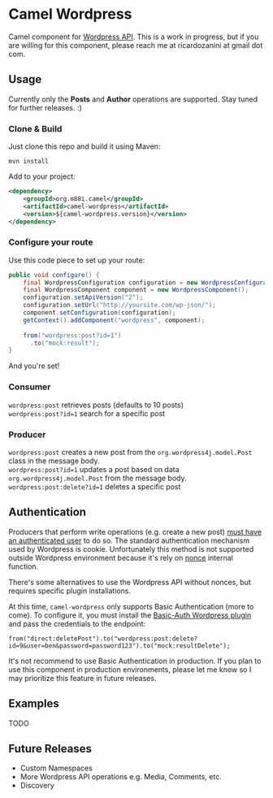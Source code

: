 # Camel Wordpress

Camel component for [Wordpress API](https://developer.wordpress.org/rest-api/reference/). This is a work in progress, but if you are willing for this component, please reach me at ricardozanini at gmail dot com.

## Usage

Currently only the **Posts** and **Author** operations are supported. Stay tuned for further releases. :)

### Clone & Build

Just clone this repo and build it using Maven:

`mvn install`

Add to your project:

```xml
<dependency>
	<groupId>org.m88i.camel</groupId>
	<artifactId>camel-wordpress</artifactId>
	<version>${camel-wordpress.version}</version>
</dependency>

```

### Configure your route

Use this code piece to set up your route:

```java
public void configure() {
    final WordpressConfiguration configuration = new WordpressConfiguration();
    final WordpressComponent component = new WordpressComponent();
    configuration.setApiVersion("2");
    configuration.setUrl("http://yoursite.com/wp-json/");
    component.setConfiguration(configuration);
    getContext().addComponent("wordpress", component);
    
    from("wordpress:post?id=1")
      .to("mock:result");
}
```

And you're set!

### Consumer

`wordpress:post` retrieves posts (defaults to 10 posts)  
`wordpress:post?id=1` search for a specific post

### Producer

`wordpress:post` creates a new post from the `org.wordpress4j.model.Post` class in the message body.  
`wordpress:post?id=1` updates a post based on data `org.wordpress4j.model.Post` from the message body.  
`wordpress:post:delete?id=1` deletes a specific post  

## Authentication

Producers that perform write operations (e.g. create a new post) [must have an authenticated user](https://developer.wordpress.org/rest-api/using-the-rest-api/authentication/) to do so. The standard authentication mechanism used by Wordpress is cookie. Unfortunately this method is not supported outside Wordpress environment because it's rely on [nonce](https://codex.wordpress.org/WordPress_Nonces) internal function.

There's some alternatives to use the Wordpress API without nonces, but requires specific plugin installations.

At this time, `camel-wordpress` only supports Basic Authentication (more to come). To configure it, you must install the [Basic-Auth Wordpress plugin](https://github.com/WP-API/Basic-Auth) and pass the credentials to the endpoint:

`from("direct:deletePost").to("wordpress:post:delete?id=9&user=ben&password=password123").to("mock:resultDelete");`

<aside class="warning">
	It's not recommend to use Basic Authentication in production. If you plan to use this component in production environments, please let me know so I may prioritize this feature in future releases.
</aside>

## Examples

TODO

## Future Releases

- Custom Namespaces 
- More Wordpress API operations e.g. Media, Comments, etc.
- Discovery